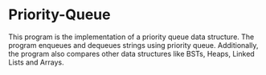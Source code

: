 # Priority-Queue
This program is the implementation of a priority queue data structure. The program enqueues and dequeues strings using priority queue. Additionally, the program also compares other data structures like BSTs, Heaps, Linked Lists and Arrays.
